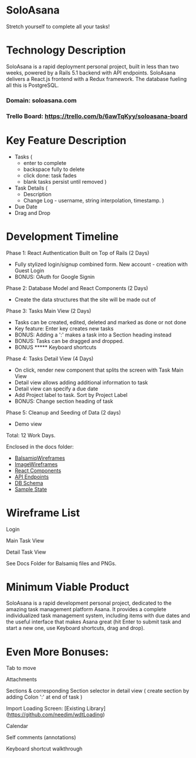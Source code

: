 # SoloAsana
Stretch yourself to complete all your tasks!

# Technology Description
SoloAsana is a rapid deployment personal project, built in less than two weeks, powered by a Rails 5.1 backend with API endpoints.
SoloAsana delivers a React.js frontend with a Redux framework.
The database fueling all this is PostgreSQL.

### Domain: soloasana.com
### Trello Board: https://trello.com/b/6awTqKyy/soloasana-board

# Key Feature Description
* Tasks (
  - enter to complete
  - backspace fully to delete
  - click done: task fades
  - blank tasks persist until removed
  )
* Task Details (
  - Description
  - Change Log - username, string interpolation, timestamp.
  )
* Due Date
* Drag and Drop

# Development Timeline

Phase 1: React Authentication Built on Top of Rails (2 Days)

- Fully stylized login/signup combined form. New account - creation with Guest Login
- BONUS: OAuth for Google Signin

Phase 2: Database Model and React Components (2 Days)
- Create the data structures that the site will be made out of

Phase 3: Tasks Main View (2 Days)
- Tasks can be created, edited, deleted and marked as done or not done
- Key feature: Enter key creates new tasks
- BONUS: Adding a ':' makes a task into a Section heading instead
- BONUS: Tasks can be dragged and dropped.
- BONUS ***** Keyboard shortcuts

Phase 4: Tasks Detail View (4 Days)
  - On click, render new component that splits the screen with Task Main View
  - Detail view allows adding additional information to task
  - Detail view can specify a due date
  - Add Project label to task. Sort by Project Label
  - BONUS: Change section heading of task

Phase 5: Cleanup and Seeding of Data (2 days)
- Demo view

Total: 12 Work Days.


Enclosed in the docs folder:

* [BalsamiqWireframes](./BalsamiqWireframes)
* [ImageWireframes](./ImageWireframes)
* [React Components](component-hierarchy.md)
* [API Endpoints](api-endpoints.md)
* [DB Schema](schema.md)
* [Sample State](sample-state.md)


# Wireframe List

Login

Main Task View

Detail Task View

See Docs Folder for Balsamiq files and PNGs.


# Minimum Viable Product

SoloAsana is a rapid development personal project, dedicated to the amazing task management platform Asana. It provides a complete individualized task management system, including items with due dates and the useful interface that makes Asana great (hit Enter to submit task and start a new one, use Keyboard shortcuts, drag and drop).

# Even More Bonuses:
Tab to move

Attachments

Sections & corresponding Section selector in detail view (
  create section by adding Colon ':' at end of task
  )

Import Loading Screen: [Existing Library] (https://github.com/needim/wdtLoading)

Calendar

Self comments (annotations)

Keyboard shortcut walkthrough
